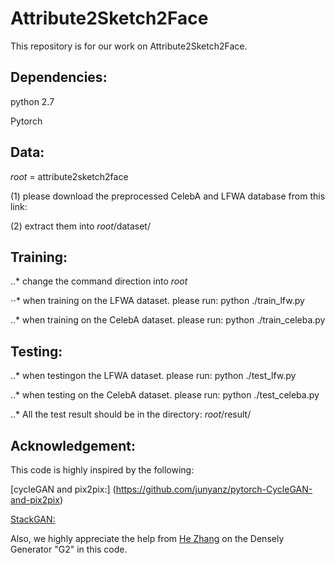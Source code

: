 # Attribute2Sketch2Face
This repository is for our work on Attribute2Sketch2Face.

## Dependencies: 

python 2.7

Pytorch

## Data:
$root$ = attribute2sketch2face

(1) please download the preprocessed CelebA and LFWA database from this link: 

(2) extract them into $root$/dataset/

## Training:
..* change the command direction into $root$

⋅⋅* when training on the LFWA dataset. please run: python ./train_lfw.py

..* when training on the CelebA dataset. please run: python ./train_celeba.py

## Testing:

..* when testingon the LFWA dataset. please run: python ./test_lfw.py

..* when testing on the CelebA dataset. please run: python ./test_celeba.py

..* All the test result should be in the directory: $root$/result/

## Acknowledgement:

This code is highly inspired by the following:

[cycleGAN and pix2pix:]
(https://github.com/junyanz/pytorch-CycleGAN-and-pix2pix)

[StackGAN:](https://github.com/hanzhanggit/StackGAN-Pytorch)

Also, we highly appreciate the help from [He Zhang](https://github.com/hezhangsprinter) on the Densely Generator "G2" in this code.

